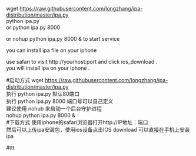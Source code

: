 wget https://raw.githubusercontent.com/longzhang/ipa-distribution/master/ipa.py<br>
python ipa.py <br>
or python ipa.py 8000 <br>

or nohup python ipa.py 8000 & to start service <br>


you can install ipa file on your iphone  <br>


use safari to visit http://yourhost:port  and click ios_download .  <br>
you will install ipa on your iphone .  <br> 

#启动方式
wget https://raw.githubusercontent.com/longzhang/ipa-distribution/master/ipa.py<br>
执行 python ipa.py 默认80端口<br>
执行 python ipa.py 8000 端口号可以自己定义<br>
建议使用 nohub 来启动一个后台守护进程 <br>
nohup python ipa.py 8000 & <br>
#下载方式
使用iphone的safari浏览器打开http://IP地址：端口 <br>
然后可以上传ipa安装包，使用ios设备点击IOS download 可以直接在手机上安装ipa <br>



#ttt
